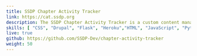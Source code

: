 ```yaml
---
title: SSDP Chapter Activity Tracker 
link: https://cat.ssdp.org 
description: The SSDP Chapter Activity Tracker is a custom content management system the organization uses to track and reward volunteer activity across a global network. Since 2015, I have built and maintained this system across multiple platforms - WordPress, Drupal, Flask, and Ruby on Rails.
skills: [ "CSS", "Drupal", "Flask", "Heroku","HTML", "JavaScript", "Python", "Ruby on Rails", "WordPress"]
live: true
github: https://github.com/SSDP-Dev/chapter-activity-tracker
weight: 50
---
```

